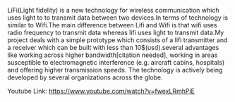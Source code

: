 LiFi(Light fidelity) is a new technology for wireless communication which uses light to to transmit data between two devices.In terms of technology is similar to Wifi.The main difference between Lifi and Wifi is that wifi uses radio frequency to transmit data whereas lifi uses light to transmit data.My project deals with a simple prototype which consists of a lifi transmitter and a receiver which can be built with less than 10$(usd).several advantages like working across higher bandwidth[citation needed], working in areas susceptible to electromagnetic interference (e.g. aircraft cabins, hospitals) and offering higher transmission speeds. The technology is actively being developed by several organizations across the globe.

Youtube Link: https://www.youtube.com/watch?v=fwexLRmhPiE
